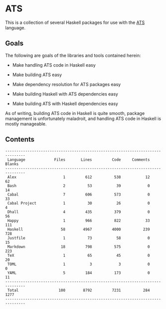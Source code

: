 # ATS

This is a collection of several Haskell packages for use with the
[ATS](http://ats-lang.org/) language.

## Goals

The following are goals of the libraries and tools contained herein:

  * Make handling ATS code in Haskell easy

  * Make building ATS easy

  * Make dependency resolution for ATS packages easy

  * Make building Haskell with ATS dependencies easy

  * Make building ATS with Haskell dependencies easy

As of writing, building ATS code in Haskell is quite smooth, package management
is unfortunately maladroit, and handling ATS code in Haskell is mostly
manageable.

## Contents

```
-------------------------------------------------------------------------------
 Language             Files       Lines         Code     Comments       Blanks
-------------------------------------------------------------------------------
 Alex                     1         612          538           12           62
 Bash                     2          53           39            0           14
 Cabal                    7         606          573            0           33
 Cabal Project            1          30           26            0            4
 Dhall                    4         435          379            0           56
 Happy                    1         966          822           33          111
 Haskell                 58        4967         4000          239          728
 Justfile                 1          73           58            0           15
 Markdown                18         798          575            0          223
 TeX                      1          65           45            0           20
 TOML                     1           3            3            0            0
 YAML                     5         184          173            0           11
-------------------------------------------------------------------------------
 Total                  100        8792         7231          284         1277
-------------------------------------------------------------------------------
```
